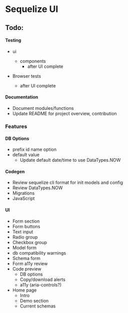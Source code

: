 # Sequelize UI

## Todo:

#### Testing

- ui

  - components
    - after UI complete

- Browser tests
  - after UI complete

#### Documentation

- Document modules/functions
- Update README for project overview, contribution

### Features

#### DB Options

- prefix id name option
- default value
  - Update default date/time to use DataTypes.NOW

#### Codegen

- Review sequelize cli format for init models and config
- Review DataTypes.NOW
- Migrations
- JavaScript

#### UI

- Form section
- Form buttons
- Text input
- Radio group
- Checkbox group
- Model form
- db compatibility warnings
- Schema form
- Form a11y review
- Code preview
  - DB options
  - Copy/download alerts
  - a11y (aria-controls?)
- Home page
  - Intro
  - Demo section
  - Current schemas
